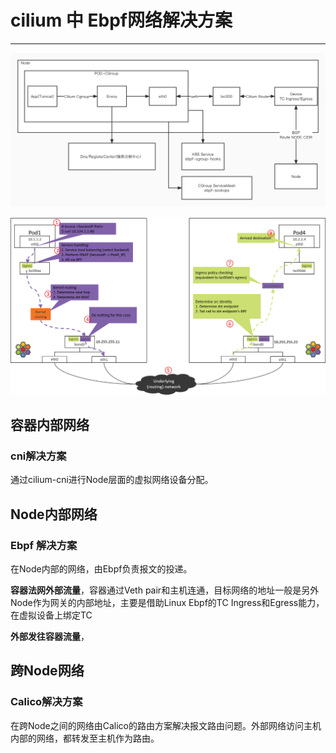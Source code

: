 # cilium 中 Ebpf网络解决方案

---
![ebpf容器网络](../resoure/ServiceMesh&cilium.jpg)

![引用arthruchiiao's blog](../resoure/pod-to-service-path.png)

## 容器内部网络

### cni解决方案

通过cilium-cni进行Node层面的虚拟网络设备分配。

## Node内部网络

### Ebpf 解决方案

在Node内部的网络，由Ebpf负责报文的投递。

**容器法网外部流量**，容器通过Veth pair和主机连通，目标网络的地址一般是另外Node作为网关的内部地址，主要是借助Linux Ebpf的TC Ingress和Egress能力，在虚拟设备上绑定TC

**外部发往容器流量**，

## 跨Node网络

### Calico解决方案

在跨Node之间的网络由Calico的路由方案解决报文路由问题。外部网络访问主机内部的网络，都转发至主机作为路由。
